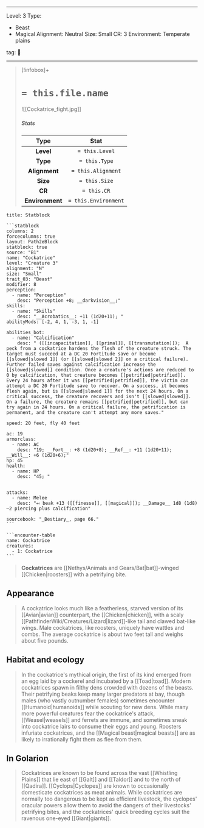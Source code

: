 
---


Level: 3
Type:
- Beast
- Magical
Alignment: Neutral
Size: Small
CR: 3
Environment: Temperate plains


tag: 👹

---

> [!infobox]+
> #  `= this.file.name`
> ![[Cockatrice_fight.jpg]]
> ##### Stats
> Type | Stat |
> :---:|:---:|
> **Level** | `= this.Level` |
> **Type** | `= this.Type` |
> **Alignment** | `= this.Alignment` |
> **Size** | `= this.Size` |
> **CR** | `= this.CR` |
> **Environment** | `= this.Environment` |




````ad-info
title: Statblock

```statblock
columns: 2
forcecolumns: true
layout: Path2eBlock
statblock: true
source: "B1"
name: "Cockatrice"
level: "Creature 3"
alignment: "N"
size: "Small"
trait_03: "Beast"
modifier: 8
perception:
  - name: "Perception"
    desc: "Perception +8; __darkvision__;"
skills:
  - name: "Skills"
    desc: "__Acrobatics__: +11 (1d20+11); "
abilityMods: [-2, 4, 1, -3, 1, -1]

abilities_bot:
  - name: "Calcification"
    desc: " ([[incapacitation]], [[primal]], [[transmutation]]);  A peck from a cockatrice hardens the flesh of the creature struck. The target must succeed at a DC 20 Fortitude save or become [[slowed|slowed 1]] (or [[slowed|slowed 2]] on a critical failure). Further failed saves against calcification increase the [[slowed|slowed]] condition. Once a creature's actions are reduced to 0 by calcification, that creature becomes [[petrified|petrified]]. Every 24 hours after it was [[petrified|petrified]], the victim can attempt a DC 20 Fortitude save to recover. On a success, it becomes flesh again, but is [[slowed|slowed 1]] for the next 24 hours. On a critical success, the creature recovers and isn't [[slowed|slowed]]. On a failure, the creature remains [[petrified|petrified]], but can try again in 24 hours. On a critical failure, the petrification is permanent, and the creature can't attempt any more saves."

speed: 20 feet, fly 40 feet

ac: 19
armorclass:
  - name: AC
    desc: "19; __Fort__: +8 (1d20+8); __Ref__: +11 (1d20+11); __Will__: +6 (1d20+6);"
hp: 45
health:
  - name: HP
    desc: "45; "


attacks:
  - name: Melee
    desc: "⬻ beak +13 ([[finesse]], [[magical]]); __Damage__ 1d8 (1d8) –2 piercing plus calcification"

sourcebook: "_Bestiary_, page 66."
```

```encounter-table
name: Cockatrice
creatures:
  - 1: Cockatrice
```

````



> **Cockatrices** are [[Nethys/Animals and Gears/Bat|bat]]-winged [[Chicken|roosters]] with a petrifying bite.



## Appearance

> A cockatrice looks much like a featherless, starved version of its [[Avian|avian]] counterpart, the [[Chicken|chicken]], with a scaly [[PathfinderWiki/Creatures/Lizard|lizard]]-like tail and clawed bat-like wings. Male cockatrices, like roosters, uniquely have wattles and combs. The average cockatrice is about two feet tall and weighs about five pounds.


## Habitat and ecology

> In the cockatrice's mythical origin, the first of its kind emerged from an egg laid by a cockerel and incubated by a [[Toad|toad]]. Modern cockatrices spawn in filthy dens crowded with dozens of the beasts. Their petrifying beaks keep many larger predators at bay, though males (who vastly outnumber females) sometimes encounter [[Humanoid|humanoids]] while scouting for new dens.
> While many more powerful creatures fear the cockatrice's attack, [[Weasel|weasels]] and ferrets are immune, and sometimes sneak into cockatrice lairs to consume their eggs and young. Roosters infuriate cockatrices, and the [[Magical beast|magical beasts]] are as likely to irrationally fight them as flee from them.


## In Golarion

> Cockatrices are known to be found across the vast [[Whistling Plains]] that lie east of [[Galt]] and [[Taldor]] and to the north of [[Qadira]].
> [[Cyclops|Cyclopes]] are known to occasionally domesticate cockatrices as meat animals. While cockatrices are normally too dangerous to be kept as efficient livestock, the cyclopes' oracular powers allow them to avoid the dangers of their livestocks' petrifying bites, and the cockatrices' quick breeding cycles suit the ravenous one-eyed [[Giant|giants]].










